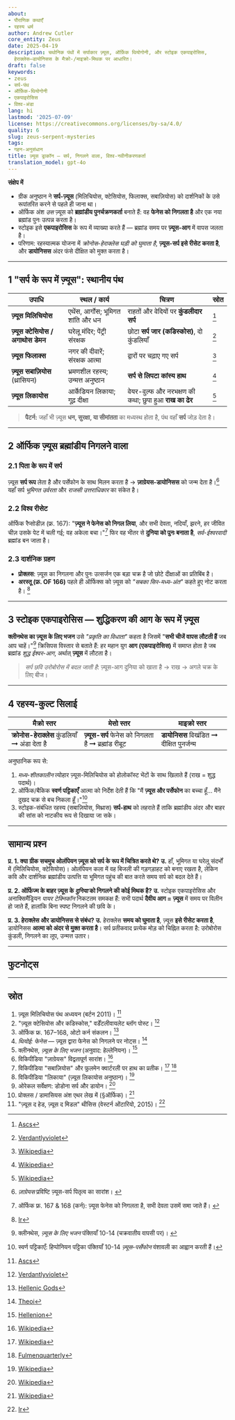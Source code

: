 ```yaml
---
about:
- पौराणिक कथाएँ
- रहस्य धर्म
author: Andrew Cutler
core_entity: Zeus
date: 2025-04-19
description: चथोनिक पंथों में सर्पाकार ज़्यूस, ऑर्फ़िक थियोगोनी, और स्टोइक एकपाइरोसिस,
  हेराक्लेस–डायोनिसस के मैक्रो-/माइक्रो-मिथक पर आधारित।
draft: false
keywords:
- zeus
- सर्प-पंथ
- ऑर्फ़िक-थियोगोनी
- एकपाइरोसिस
- विश्व-अंडा
lang: hi
lastmod: '2025-07-09'
license: https://creativecommons.org/licenses/by-sa/4.0/
quality: 6
slug: zeus-serpent-mysteries
tags:
- गहन-अनुसंधान
title: ज़्यूस ड्राकॉन — सर्प, निगलने वाला, विश्व-नवीनीकरणकर्ता
translation_model: gpt-4o
---
```


**संक्षेप में**

- ग्रीक अनुष्ठान ने **सर्प-ज़्यूस** (मिलिचियोस, क्टेसियोस, फिलाक्स, सबाज़ियोस) को दार्शनिकों के उसे रूपांतरित करने से पहले ही जाना था।
- ऑर्फिक अंश *उस* ज़्यूस को **ब्रह्मांडीय पुनर्चक्रणकर्ता** बनाते हैं: वह **फेनेस को निगलता है** और एक नया ब्रह्मांड पुनः उत्पन्न करता है।
- स्टोइक इसे **एकपाइरोसिस** के रूप में व्याख्या करते हैं — ब्रह्मांड समय पर **ज़्यूस-आग** में वापस जलता है।
- परिणाम: रहस्यात्मक योजना में *क्रोनोस-हेराक्लेस घड़ी को घुमाता है*, **ज़्यूस-सर्प इसे रीसेट करता है**, और **डायोनिसस** अंदर फंसे दीक्षित को मुक्त करता है।

---

## 1 "सर्प के रूप में ज़्यूस": स्थानीय पंथ

| उपाधि | स्थल / कार्य | चित्रण | स्रोत |
|-------|--------------|--------|-------|
| **ज़्यूस मिलिचियोस** | एथेंस, आर्गोस; भूमिगत शांति और धन | राहतों और वेदियों पर **कुंडलीदार सर्प** | [^oai1] |
| **ज़्यूस क्टेसियोस / अगाथोस डेमन** | घरेलू मंदिर; पेंट्री संरक्षक | छोटा **सर्प जार (कडिस्कोस)**, दो कुंडलियाँ | [^oai2] |
| **ज़्यूस फिलाक्स** | नगर की दीवारें; संरक्षक आत्मा | द्वारों पर चढ़ाए गए सर्प | [^oai3] |
| **ज़्यूस सबाज़ियोस** (थ्रासियन) | भ्रमणशील रहस्य; उन्मत्त अनुष्ठान | **सर्प से लिपटा कांस्य हाथ** | [^oai4] |
| **ज़्यूस लिकायोस** | आर्केडियन लिकाया; गूढ़ दीक्षा | वेयर-वुल्फ और नरभक्षण की कथा; छुपा हुआ **राख का ढेर** | [^oai5] |

> **पैटर्न:** जहाँ भी ज़्यूस **धन, सुरक्षा, या सीमांतता** का मध्यस्थ होता है, पंथ वहाँ **सर्प** जोड़ देता है।

---

## 2 ऑर्फिक ज़्यूस ब्रह्मांडीय निगलने वाला

### 2.1 पिता के रूप में सर्प
ज़्यूस **सर्प रूप** लेता है और पर्सेफोन के साथ मिलन करता है → **ज़ाग्रेयस-डायोनिसस** को जन्म देता है।[^zagreus] यहाँ सर्प *भूमिगत उर्वरता* और *राजसी उत्तराधिकार* का संकेत है।

### 2.2 विश्व रीसेट
ऑर्फिक रैप्सोडीज़ (फ्र. 167): "**ज़्यूस ने फेनेस को निगल लिया**, और सभी देवता, नदियाँ, झरने, हर जीवित चीज़ उसके पेट में चली गई; वह अकेला बचा।"[^phanes-swallow]
फिर वह भीतर से **दुनिया को पुनः बनाता है**, *सर्व-ईश्वरवादी* ब्रह्मांड बन जाता है।

### 2.3 दार्शनिक ग्रहण
- **प्रोक्लस**: ज़्यूस का निगलना और पुनः उत्सर्जन एक बड़ा चक्र है जो छोटे दीक्षाओं का प्रतिबिंब है।
- **अरस्तू (फ्र. OF 166)** पहले ही ऑर्फिक्स को ज़्यूस को *"सबका सिर-मध्य-अंत"* कहते हुए नोट करता है। [^oai6]

---

## 3 स्टोइक एकपाइरोसिस — शुद्धिकरण की आग के रूप में ज़्यूस

**क्लीनथेस का ज़्यूस के लिए भजन** उसे *"प्रकृति का विधाता"* कहता है जिसमें "**सभी चीजें वापस लौटती हैं** जब आप चाहें।"[^cleanthes] क्रिसिपस विस्तार से बताते हैं: हर महान युग **आग (एकपाइरोसिस)** में समाप्त होता है जब ब्रह्मांड *शुद्ध ईश्वर-आग*, अर्थात् **ज़्यूस** में लौटता है।

> *सर्प छवि उरोबोरोस में बदल जाती है*: ज़्यूस-आग दुनिया को खाता है → राख → अगले चक्र के लिए बीज।

---

## 4 रहस्य-कुल्ट सिलाई

| मैक्रो स्तर | मेसो स्तर | माइक्रो स्तर |
|-------------|-----------|--------------|
| **क्रोनोस-हेराक्लेस** कुंडलियाँ ➞ अंडा देता है | **ज़्यूस-सर्प** फेनेस को निगलता है ➞ ब्रह्मांड रीबूट | **डायोनिसस** विखंडित ➞ दीक्षित पुनर्जन्म |

अनुष्ठानिक रूप से:
1. *मध्य-शीतकालीन* त्योहार ज़्यूस-मिलिचियोस को होलोकॉस्ट भेंटों के साथ खिलाते हैं (राख = शुद्ध पदार्थ)।
2. ऑर्फिक/बैकिक **स्वर्ण पट्टिकाएँ** आत्मा को निर्देश देती हैं कि "मैं **ज़्यूस और पर्सेफोन** का बच्चा हूँ… मैंने दुखद चक्र से बच निकला हूँ।"[^tablets]
3. स्टोइक-संबंधित रहस्य (सबाज़ियोस, मिथ्रास) **सर्प-हाथ** को लहराते हैं ताकि ब्रह्मांडीय अंदर और बाहर की सांस को नाटकीय रूप से दिखाया जा सके।

---

## सामान्य प्रश्न <!-- FAQPage schema समर्थन बनाए रखता है -->

**प्र. 1. क्या ग्रीक सचमुच ओलंपियन ज़्यूस को सर्प के रूप में चित्रित करते थे?**
**उ.** हाँ, भूमिगत या घरेलू संदर्भों में (मिलिचियोस, क्टेसियोस)। ओलंपियन कला में वह बिजली की गड़गड़ाहट को बनाए रखता है, लेकिन कवि और दार्शनिक ब्रह्मांडीय उत्पत्ति या भूमिगत पहुंच की बात करते समय सर्प को बदल देते हैं।

**प्र. 2. ऑर्फिज्म के बाहर ज़्यूस के *दुनिया* को निगलने की कोई मिथक है?**
**उ.** स्टोइक एकपाइरोसिस और अनाक्सिमैंड्रियन *पायर टेक्निकॉन* निकटतम समकक्ष हैं: सभी पदार्थ **दैवीय आग = ज़्यूस** में समय पर विलीन हो जाते हैं, हालांकि बिना स्पष्ट निगलने की छवि के।

**प्र. 3. हेराक्लेस और डायोनिसस से संबंध?**
**उ.** हेराक्लेस **समय को घुमाता है**, ज़्यूस **इसे रीसेट करता है**, डायोनिसस **आत्मा को अंदर से मुक्त करता है**। सर्प प्रतीकवाद प्रत्येक मोड़ को चिह्नित करता है: उरोबोरोस कुंडली, निगलने का लूप, उन्मत्त उतार।

---

## फुटनोट्स

[^oai1]: [Ascs](https://www.ascs.org.au/news/ascs31/Burton.pdf)
[^oai2]: [Verdantlyviolet](https://verdantlyviolet.tumblr.com/post/643083523253829632/zeus-ktesios-and-the-kadiskos-zeus-ktesios-of-the)
[^oai3]: [Wikipedia](https://en.wikipedia.org/wiki/Oracle)
[^oai4]: [Wikipedia](https://en.wikipedia.org/wiki/Sabazios)
[^oai5]: [Wikipedia](https://en.wikipedia.org/wiki/Lykaia)
[^oai6]: [Ir](https://ir.lib.uwo.ca/context/etd/article/4619/viewcontent/Zeus_the_Head_Zeus_the_Middle___Studies_in_the_Orphic_Theogonies.pdf)
[^oai7]: [Wikipedia](https://en.wikipedia.org/wiki/Zagreus)
[^oai8]: [Hellenic Gods](https://www.hellenicgods.org/the-orphic-fragments-of-otto-kern)
[^oai9]: [Hellenion](https://www.hellenion.org/zeus/cleanthes-hymn-to-zeus/)
[^oai10]: [Theoi](https://www.theoi.com/Protogenos/Phanes.html)
[^oai11]: [Fulmenquarterly](https://www.fulmenquarterly.com/the-hand-of-sabazios)
[^oai12]: [Wikipedia](https://en.wikipedia.org/wiki/Aether_%28mythology%29)
[^zagreus]: *ज़ाग्रेयस* प्रविष्टि ज़्यूस-सर्प पितृत्व का सारांश। [^oai7]
[^phanes-swallow]: ऑर्फिक फ्र. 167 & 168 (कर्न): ज़्यूस फेनेस को निगलता है, सभी देवता उसमें समा जाते हैं। [^oai8]
[^cleanthes]: क्लीनथेस, *ज़्यूस के लिए भजन* पंक्तियाँ 10-14 (चक्रवातीय वापसी पर)। [^oai9]
[^tablets]: स्वर्ण पट्टिकाएँ: हिप्पोनियन पट्टिका पंक्तियाँ 10-14 *ज़्यूस-पर्सेफोन* वंशावली का आह्वान करती हैं।

---

## स्रोत

1. ज़्यूस मिलिचियोस पंथ अध्ययन (बर्टन 2011)। [^oai1]
2. "ज़्यूस क्टेसियोस और कडिस्कोस," वर्डेंटलीवायलेट ब्लॉग पोस्ट। [^oai2]
3. ऑर्फिक फ्र. 167–168, ओटो कर्न संकलन। [^oai8]
4. *थियोई: फेनेस* — ज़्यूस द्वारा फेनेस को निगलने पर नोट्स। [^oai10]
5. क्लीनथेस, *ज़्यूस के लिए भजन* (अनुवाद: हेल्लेनियन)। [^oai9]
6. विकिपीडिया "ज़ाग्रेयस" विद्वतापूर्ण सारांश। [^oai7]
7. विकिपीडिया "सबाज़ियोस" और फुलमेन क्वार्टरली पर हाथ का प्रतीक। [^oai4] [^oai11]
8. विकिपीडिया "लिकाया" (ज़्यूस लिकायोस अनुष्ठान)। [^oai5]
9. ओरेकल सर्वेक्षण: डोडोना सर्प और डायोन। [^oai3]
10. प्रोक्लस / डामासियस अंश एथर लेख में (§ऑर्फिक)। [^oai12]
11. "ज़्यूस द हेड, ज़्यूस द मिडल" थीसिस (वेस्टर्न ओंटारियो, 2015)। [^oai6]